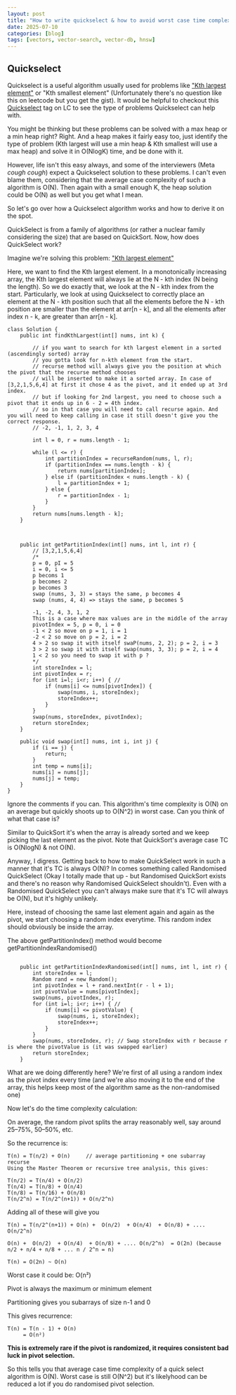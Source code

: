 ```yaml
---
layout: post
title: "How to write quickselect & how to avoid worst case time complexity of O(N^2)"
date: 2025-07-10
categories: [blog]
tags: [vectors, vector-search, vector-db, hnsw]
---
```


## Quickselect 

Quickselect is a useful algorithm usually used for problems like ["Kth largest element"](https://leetcode.com/problems/kth-largest-element-in-an-array) or "Kth smallest element" (Unfortunately there's no question like this on leetcode but you get the gist). It would be helpful to checkout this [Quickselect](https://leetcode.com/problem-list/quickselect/) tag on LC to see the type of problems Quickselect can help with. 

You might be thinking but these problems can be solved with a max heap or a min heap right? Right. And a heap makes it fairly easy too, just identify the type of problem (Kth largest will use a min heap & Kth smallest will use a max heap) and solve it in O(NlogK) time, and be done with it. 

However, life isn't this easy always, and some of the interviewers (Meta *cough cough*) expect a Quickselect solution to these problems. I can't even blame them, considering that the average case complexity of such a algorithm is O(N). Then again with a small enough K, the heap solution could be O(N) as well but you get what I mean. 

So let's go over how a Quickselect algorithm works and how to derive it on the spot. 

QuickSelect is from a family of algorithms (or rather a nuclear family considering the size) that are based on QuickSort. 
Now, how does QuickSelect work? 

Imagine we're solving this problem: 
["Kth largest element"](https://leetcode.com/problems/kth-largest-element-in-an-array)

Here, we want to find the Kth largest element. In a monotonically increasing array, the Kth largest element will always lie at the N - kth index (N being the length). 
So we do exactly that, we look at the N - kth index from the start. Particularly, we look at using Quickselect to correctly place an element at the N - kth position such that all the elements before the N - kth position are smaller than the element at arr[n - k], and all the elements after index n - k, are greater than arr[n - k].

```
class Solution {
    public int findKthLargest(int[] nums, int k) {
        
        // if you want to search for kth largest element in a sorted (ascendingly sorted) array 
        // you gotta look for n-kth element from the start. 
        // recurse method will always give you the position at which the pivot that the recurse method chooses 
        // will be inserted to make it a sorted array. In case of [3,2,1,5,6,4] at first it chose 4 as the pivot, and it ended up at 3rd index. 
        // but if looking for 2nd largest, you need to choose such a pivot that it ends up in 6 - 2 = 4th index. 
        // so in that case you will need to call recurse again. And you will need to keep calling in case it still doesn't give you the correct response. 
        // -2, -1, 1, 2, 3, 4

        int l = 0, r = nums.length - 1;
        
        while (l <= r) {
            int partitionIndex = recurseRandom(nums, l, r);
            if (partitionIndex == nums.length - k) {
                return nums[partitionIndex];
            } else if (partitionIndex < nums.length - k) {
                l = partitionIndex + 1;
            } else {
                r = partitionIndex - 1;
            }
        }
        return nums[nums.length - k];
    }



    public int getPartitionIndex(int[] nums, int l, int r) {
        // [3,2,1,5,6,4]
        /*
        p = 0, pI = 5
        i = 0, i <= 5
        p becoms 1
        p becomes 2 
        p becomes 3 
        swap (nums, 3, 3) = stays the same, p becomes 4 
        swap (nums, 4, 4) => stays the same, p becomes 5 

        -1, -2, 4, 3, 1, 2 
        This is a case where max values are in the middle of the array
        pivotIndex = 5, p = 0, i = 0
        -1 < 2 so move on p = 1, i = 1
        -2 < 2 so move on p = 2, i = 2
        4 > 2 so swap it with itself swaP(nums, 2, 2); p = 2, i = 3 
        3 > 2 so swap it with itself swap(nums, 3, 3); p = 2, i = 4
        1 < 2 so you need to swap it with p ? 
        */
        int storeIndex = l;
        int pivotIndex = r;
        for (int i=l; i<r; i++) { //
            if (nums[i] <= nums[pivotIndex]) {
                swap(nums, i, storeIndex);
                storeIndex++;
            } 
        }
        swap(nums, storeIndex, pivotIndex); 
        return storeIndex;
    }

    public void swap(int[] nums, int i, int j) {
        if (i == j) {
            return;
        }
        int temp = nums[i];
        nums[i] = nums[j];
        nums[j] = temp;
    }
}
 ```

Ignore the comments if you can. This algorithm's time complexity is O(N) on an average but quickly shoots up to O(N^2) in worst case. Can you think of what that case is? 

Similar to QuickSort it's when the array is already sorted and we keep picking the last element as the pivot. Note that QuickSort's average case TC is O(NlogN) & not O(N). 

Anyway, I digress. Getting back to how to make QuickSelect work in such a manner that it's TC is always O(N)? In comes something called Randomised QuickSelect (Okay I totally made that up - but Randomised QuickSort exists and there's no reason why Randomised QuickSelect shouldn't). Even with a Randomised QuickSelect you can't always make sure that it's TC will always be O(N), but it's highly unlikely. 

Here, instead of choosing the same last element again and again as the pivot, we start choosing a random index everytime. This random index should obviously be inside the array. 

The above getPartitionIndex() method would become getPartitionIndexRandomised()
```

    public int getPartitionIndexRandomised(int[] nums, int l, int r) {
        int storeIndex = l;
        Random rand = new Random();
        int pivotIndex = l + rand.nextInt(r - l + 1);
        int pivotValue = nums[pivotIndex];
        swap(nums, pivotIndex, r);
        for (int i=l; i<r; i++) { //
            if (nums[i] <= pivotValue) {
                swap(nums, i, storeIndex);
                storeIndex++;
            }
        }
        swap(nums, storeIndex, r); // Swap storeIndex with r because r is where the pivotValue is (it was swapped earlier)
        return storeIndex;
    }

```

What are we doing differently here? We're first of all using a random index as the pivot index every time (and we're also moving it to the end of the array, this helps keep most of the algorithm same as the non-randomised one)

Now let's do the time complexity calculation: 

On average, the random pivot splits the array reasonably well, say around 25–75%, 50–50%, etc.

So the recurrence is:

```
T(n) = T(n/2) + O(n)     // average partitioning + one subarray recurse
Using the Master Theorem or recursive tree analysis, this gives:

T(n/2) = T(n/4) + O(n/2)  
T(n/4) = T(n/8) + O(n/4)  
T(n/8) = T(n/16) + O(n/8)
T(n/2^n) = T(n/2^(n+1)) + O(n/2^n)  
```
Adding all of these will give you 
```
T(n) = T(n/2^(n+1)) + O(n) +  O(n/2)  + O(n/4)  + O(n/8) + .... O(n/2^n) 

O(n) +  O(n/2)  + O(n/4)  + O(n/8) + .... O(n/2^n)  = O(2n) (because n/2 + n/4 + n/8 + ... n / 2^n = n)

T(n) = O(2n) ~ O(n)
```

Worst case it could be: O(n²)

Pivot is always the maximum or minimum element

Partitioning gives you subarrays of size n-1 and 0

This gives recurrence:
```
T(n) = T(n - 1) + O(n)
     = O(n²)
```
**This is extremely rare if the pivot is randomized, it requires consistent bad luck in pivot selection.**

So this tells you that average case time complexity of a quick select algorithm is O(N). Worst case is still O(N^2) but it's likelyhood can be reduced a lot if you do randomised pivot selection. 

